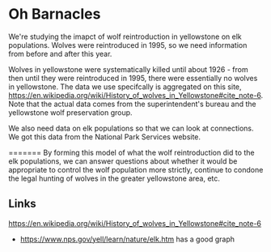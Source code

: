 # Oh Barnacles 
We're studying the imapct of wolf reintroduction in yellowstone on elk populations. Wolves were reintroduced in 1995, so we need information from before and after this year. 

Wolves in yellowstone were systematically killed until about 1926 - from then until they were reintroduced in 1995, there were essentially no wolves in yellowstone. The data we use specifcally is aggregated on this site, 
https://en.wikipedia.org/wiki/History_of_wolves_in_Yellowstone#cite_note-6.
Note that the actual data comes from the superintendent's bureau and the yellowstone wolf preservation group.

We also need data on elk populations so that we can look at connections. We got this data from the National Park Services website. 

=======
By forming this model of what the wolf reintroduction did to the elk populations, we can answer questions about whether it would be appropriate to control the wolf population more strictly, continue to condone the legal hunting of wolves in the greater yellowstone area, etc.

## Links
https://en.wikipedia.org/wiki/History_of_wolves_in_Yellowstone#cite_note-6
- https://www.nps.gov/yell/learn/nature/elk.htm has a good graph
